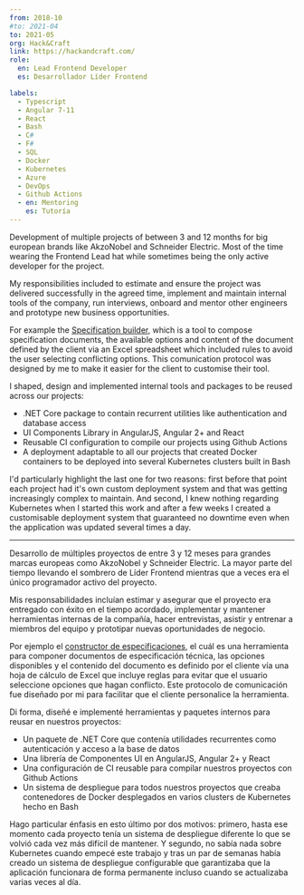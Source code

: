 ```yaml
---
from: 2018-10
#to: 2021-04
to: 2021-05
org: Hack&Craft
link: https://hackandcraft.com/
role:
  en: Lead Frontend Developer
  es: Desarrollador Líder Frontend

labels:
  - Typescript
  - Angular 7-11
  - React
  - Bash
  - C#
  - F#
  - SQL
  - Docker
  - Kubernetes
  - Azure
  - DevOps
  - Github Actions
  - en: Mentoring
    es: Tutoría
---
```


Development of multiple projects of between 3 and 12 months for big european brands like AkzoNobel and Schneider Electric. Most of the time wearing the Frontend Lead hat while sometimes being the only active developer for the project.

My responsibilities included to estimate and ensure the project was delivered successfully in the agreed time, implement and maintain internal tools of the company, run interviews, onboard and mentor other engineers and prototype new business opportunities.

<!-- end extract -->

For example the [Specification builder](https://youtu.be/DsagfgPj9cE), which is a tool to compose specification documents, the available options and content of the document defined by the client via an Excel spreadsheet which included rules to avoid the user selecting conflicting options. This comunication protocol was designed by me to make it easier for the client to customise their tool.

I shaped, design and implemented internal tools and packages to be reused across our projects:

- .NET Core package to contain recurrent utilities like authentication and database access
- UI Components Library in AngularJS, Angular 2+ and React
- Reusable CI configuration to compile our projects using Github Actions
- A deployment adaptable to all our projects that created Docker containers to be deployed into several Kubernetes clusters built in Bash

I'd particularly highlight the last one for two reasons: first before that point each project had it's own custom deployment system and that was getting increasingly complex to maintain. And second, I knew nothing regarding Kubernetes when I started this work and after a few weeks I created a customisable deployment system that guaranteed no downtime even when the application was updated several times a day.

---

Desarrollo de múltiples proyectos de entre 3 y 12 meses para grandes marcas europeas como AkzoNobel y Schneider Electric. La mayor parte del tiempo llevando el sombrero de Líder Frontend mientras que a veces era el único programador activo del proyecto.

Mis responsabilidades incluían estimar y asegurar que el proyecto era entregado con éxito en el tiempo acordado, implementar y mantener herramientas internas de la compañía, hacer entrevistas, asistir y entrenar a miembros del equipo y prototipar nuevas oportunidades de negocio.

<!-- end extract -->

Por ejemplo el [constructor de especificaciones](https://youtu.be/DsagfgPj9cE), el cuál es una herramienta para componer documentos de especificación técnica, las opciones disponibles y el contenido del documento es definido por el cliente vía una hoja de cálculo de Excel que incluye reglas para evitar que el usuario seleccione opciones que hagan conflicto. Este protocolo de comunicación fue diseñado por mi para facilitar que el cliente personalice la herramienta.

Di forma, diseñé e implementé herramientas y paquetes internos para reusar en nuestros proyectos:

- Un paquete de .NET Core que contenía utilidades recurrentes como autenticación y acceso a la base de datos
- Una librería de Componentes UI en AngularJS, Angular 2+ y React
- Una configuración de CI reusable para compilar nuestros proyectos con Github Actions
- Un sistema de despliegue para todos nuestros proyectos que creaba contenedores de Docker desplegados en varios clusters de Kubernetes hecho en Bash

Hago particular énfasis en esto último por dos motivos: primero, hasta ese momento cada proyecto tenía un sistema de despliegue diferente lo que se volvió cada vez más difícil de mantener. Y segundo, no sabía nada sobre Kubernetes cuando empecé este trabajo y tras un par de semanas había creado un sistema de despliegue configurable que garantizaba que la aplicación funcionara de forma permanente incluso cuando se actualizaba varias veces al día.
